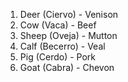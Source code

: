 1. Deer (Ciervo) - Venison
2. Cow (Vaca) - Beef
3. Sheep (Oveja) - Mutton
4. Calf (Becerro) - Veal
5. Pig (Cerdo) - Pork
6. Goat (Cabra) - Chevon